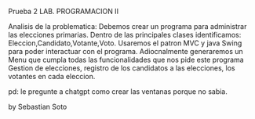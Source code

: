 Prueba 2 LAB. PROGRAMACION II

Analisis de la problematica:
Debemos crear un programa para administrar las elecciones primarias.
Dentro de las principales clases identificamos: Eleccion,Candidato,Votante,Voto.
Usaremos el patron MVC y java Swing para poder interactuar con el programa.
Adiocnalmente generaremos un Menu que cumpla todas las funcionalidades que nos pide este programa
Gestion de elecciones, registro de los candidatos a las elecciones, los votantes en cada eleccion.


pd: le pregunte a chatgpt como crear las ventanas porque no sabia.

by Sebastian Soto 
